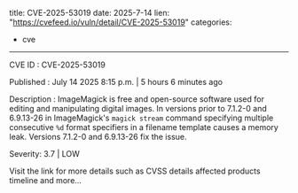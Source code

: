  
title: CVE-2025-53019
date: 2025-7-14
lien: "https://cvefeed.io/vuln/detail/CVE-2025-53019"
categories:
  - cve
---

CVE ID : CVE-2025-53019

Published :  July 14
2025
8:15 p.m. | 5 hours
6 minutes ago

Description : ImageMagick is free and open-source software used for editing and manipulating digital images. In versions prior to 7.1.2-0 and 6.9.13-26
in ImageMagick's `magick stream` command
specifying multiple consecutive `%d` format specifiers in a filename template causes a memory leak. Versions 7.1.2-0 and 6.9.13-26 fix the issue.

Severity: 3.7 | LOW

Visit the link for more details
such as CVSS details
affected products
timeline
and more...
